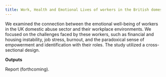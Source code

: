 ```yaml
---
title: Work, Health and Emotional Lives of workers in the British domestic abuse support sector
---
```

We examined the connection between the emotional well-being of workers in the UK domestic abuse sector and their workplace environments. We focused on the challenges faced by these workers, such as financial and housing instability, job stress, burnout, and the paradoxical sense of empowerment and identification with their roles. The study utilized a cross-sectional design.

**Outputs**

Report (forthcoming).
